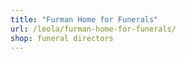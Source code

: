 ```yaml
---
title: "Furman Home for Funerals"
url: /leola/furman-home-for-funerals/
shop: funeral directors
---
```

